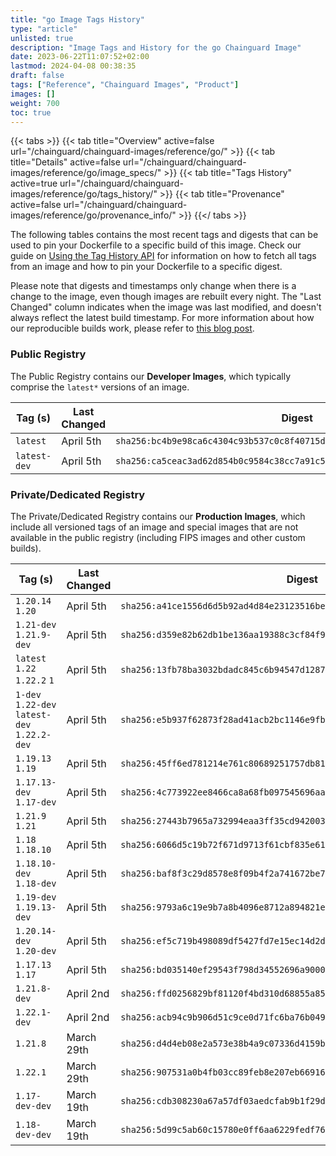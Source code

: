 ```yaml
---
title: "go Image Tags History"
type: "article"
unlisted: true
description: "Image Tags and History for the go Chainguard Image"
date: 2023-06-22T11:07:52+02:00
lastmod: 2024-04-08 00:38:35
draft: false
tags: ["Reference", "Chainguard Images", "Product"]
images: []
weight: 700
toc: true
---
```


{{< tabs >}}
{{< tab title="Overview" active=false url="/chainguard/chainguard-images/reference/go/" >}}
{{< tab title="Details" active=false url="/chainguard/chainguard-images/reference/go/image_specs/" >}}
{{< tab title="Tags History" active=true url="/chainguard/chainguard-images/reference/go/tags_history/" >}}
{{< tab title="Provenance" active=false url="/chainguard/chainguard-images/reference/go/provenance_info/" >}}
{{</ tabs >}}

The following tables contains the most recent tags and digests that can be used to pin your Dockerfile to a specific build of this image. Check our guide on [Using the Tag History API](/chainguard/chainguard-images/using-the-tag-history-api/) for information on how to fetch all tags from an image and how to pin your Dockerfile to a specific digest.

Please note that digests and timestamps only change when there is a change to the image, even though images are rebuilt every night. The "Last Changed" column indicates when the image was last modified, and doesn't always reflect the latest build timestamp. For more information about how our reproducible builds work, please refer to [this blog post](https://www.chainguard.dev/unchained/reproducing-chainguards-reproducible-image-builds).

### Public Registry
The Public Registry contains our **Developer Images**, which typically comprise the `latest*` versions of an image.

| Tag (s)       | Last Changed | Digest                                                                    |
|---------------|--------------|---------------------------------------------------------------------------|
|  `latest`     | April 5th    | `sha256:bc4b9e98ca6c4304c93b537c0c8f40715d0b11de2600691700b562fa47f0571c` |
|  `latest-dev` | April 5th    | `sha256:ca5ceac3ad62d854b0c9584c38cc7a91c537575f81243c380111f0977cd8cca3` |


### Private/Dedicated Registry
The Private/Dedicated Registry contains our **Production Images**, which include all versioned tags of an image and special images that are not available in the public registry (including FIPS images and other custom builds).

| Tag (s)                                       | Last Changed | Digest                                                                    |
|-----------------------------------------------|--------------|---------------------------------------------------------------------------|
|  `1.20.14` `1.20`                             | April 5th    | `sha256:a41ce1556d6d5b92ad4d84e23123516bedd3443bd5fcdadc9e10205cf3810f58` |
|  `1.21-dev` `1.21.9-dev`                      | April 5th    | `sha256:d359e82b62db1be136aa19388c3cf84f97cb7663e0dd709507713ad474311420` |
|  `latest` `1.22` `1.22.2` `1`                 | April 5th    | `sha256:13fb78ba3032bdadc845c6b94547d1287f772b63304cb820cd2d0d0b3ccdf6da` |
|  `1-dev` `1.22-dev` `latest-dev` `1.22.2-dev` | April 5th    | `sha256:e5b937f62873f28ad41acb2bc1146e9fb0cd0207197be160e39d03a07937f376` |
|  `1.19.13` `1.19`                             | April 5th    | `sha256:45ff6ed781214e761c80689251757db815d6db9768bf22bed9b882bb1927c722` |
|  `1.17.13-dev` `1.17-dev`                     | April 5th    | `sha256:4c773922ee8466ca8a68fb097545696aa151813383004a2a190fa3e3e309f48f` |
|  `1.21.9` `1.21`                              | April 5th    | `sha256:27443b7965a732994eaa3ff35cd9420031752a069a6371ab504673570141e9f5` |
|  `1.18` `1.18.10`                             | April 5th    | `sha256:6066d5c19b72f671d9713f61cbf835e6161cf5a6cff79afd82e1ddaf532d87e3` |
|  `1.18.10-dev` `1.18-dev`                     | April 5th    | `sha256:baf8f3c29d8578e8f09b4f2a741672be7c386912530b5a7ceab1b278980d0dd9` |
|  `1.19-dev` `1.19.13-dev`                     | April 5th    | `sha256:9793a6c19e9b7a8b4096e8712a894821e92770b68de9ad4a419fc6bc9c67941d` |
|  `1.20.14-dev` `1.20-dev`                     | April 5th    | `sha256:ef5c719b498089df5427fd7e15ec14d2d5dd6676457cfbd96b19680ef412452f` |
|  `1.17.13` `1.17`                             | April 5th    | `sha256:bd035140ef29543f798d34552696a900046106189317a15267c290f103ffde97` |
|  `1.21.8-dev`                                 | April 2nd    | `sha256:ffd0256829bf81120f4bd310d68855a85e0c44103fc958272c8b514659a0c9cc` |
|  `1.22.1-dev`                                 | April 2nd    | `sha256:acb94c9b906d51c9ce0d71fc6ba76b049675753c96d7456043afe154493dbccc` |
|  `1.21.8`                                     | March 29th   | `sha256:d4d4eb08e2a573e38b4a9c07336d4159bf93db29314f061ee99e0538d642b39b` |
|  `1.22.1`                                     | March 29th   | `sha256:907531a0b4fb03cc89feb8e207eb669166adf19707d6a8721767141d56f47d58` |
|  `1.17-dev-dev`                               | March 19th   | `sha256:cdb308230a67a57df03aedcfab9b1f29d6f5528c24cda754d039d6e5d447a92f` |
|  `1.18-dev-dev`                               | March 19th   | `sha256:5d99c5ab60c15780e0ff6aa6229fedf761772afd260a01bab33ad3895a195521` |

